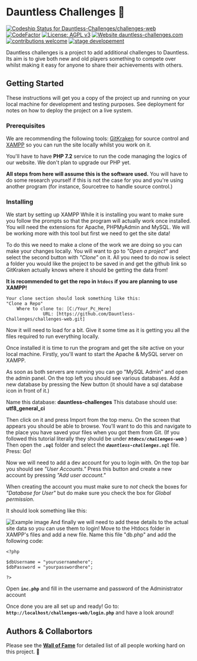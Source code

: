 ﻿# Dauntless Challenges 🌟


[ ![Codeship Status for Dauntless-Challenges/challenges-web](https://app.codeship.com/projects/0a387240-b062-0136-5035-7258e2933250/status?branch=master)](https://app.codeship.com/projects/310445) [![CodeFactor](https://www.codefactor.io/repository/github/dauntless-challenges/challenges-web/badge)](https://www.codefactor.io/repository/github/dauntless-challenges/challenges-web) 
[![License: AGPL v3](https://img.shields.io/badge/License-AGPL%20v3-blue.svg)](https://github.com/Dauntless-Challenges/challenges-web/blob/master/LICENSE.md) [![Website dauntless-challenges.com](https://img.shields.io/website-up-down-green-red/https/dauntless-challenges.com.svg)](https://dauntless-challenges.com) [![contributions welcome](https://img.shields.io/badge/contributions-welcome-%233399ff.svg)](https://github.com/Dauntless-Challenges/challenges-web/issues) [![stage developement](https://img.shields.io/badge/stage-development-%239933ff.svg)](https://github.com/Dauntless-Challenges/challenges-web/commits/master)

Dauntless challenges is a project to add additional challenges to Dauntless. Its aim is to give both new and old players something to compete over whilst making it easy for anyone to share their achievements with others.

## Getting Started

These instructions will get you a copy of the project up and running on your local machine for development and testing purposes. See deployment for notes on how to deploy the project on a live system.

### Prerequisites

We are recommending the following tools: 
[GitKraken](https://www.gitkraken.com/) for source control and
[XAMPP](https://www.apachefriends.org/download.html) so you can run the site locally whilst you work on it.

You'll have to have **PHP 7.2** service to run the code managing the logics of our website. We don't plan to upgrade our PHP yet.

**All steps from here will assume this is the software used.**
 You will have to do some research yourself if this is not the case for you and you're using another program (for instance, Sourcetree to handle source control.)

### Installing

We start by setting up XAMPP While it is installing you want to make sure you follow the prompts so that the program will actually work once installed. You will need the extensions for Apache, PHPMyAdmin and MySQL.
We will be working more with this tool but first we need to get the site data!

To do this we need to make a clone of the work we are doing so you can make your changes locally. You will want to go to *"Open a project"* and select the second button with *"Clone"* on it. 
All you need to do now is select a folder you would like the project to be saved in and get the github link so GitKraken actually knows where it should be getting the data from!

**It is recommended to get the repo in `htdocs` if you are planning to use XAMPP!** 
```
Your clone section should look something like this:
"Clone a Repo"
    Where to clone to: [C:/Your_Pc_Here]
	          URL: [https://github.com/Dauntless-Challenges/challenges-web.git] 
```

Now it will need to load for a bit. Give it some time as it is getting you all the files required to run everything locally.

Once installed it is time to run the program and get the site active on your local machine. Firstly, you'll want to start the Apache & MySQL server on XAMPP.

As soon as both servers are running you can go "MySQL Admin" and open the admin panel. 
On the top left you should see various databases. Add a new database by pressing the New button (it should have a sql database icon in front of it.)

Name this database: **dauntless-challenges**
This database should use: **utf8_general_ci**

Then click on it and press Import from the top menu. On the screen that appears you should be able to browse. You'll want to do this and navigate to the place you have saved your files when you got them from Git. (If you followed this tutorial literally they should be under ***`htdocs/challenges-web`*** )
Then open the ***`.sql`*** folder and select the ***`dauntless-challenges.sql`*** file. 
Press: Go!

Now we will need to add a dev account for you to login with.
On the top bar you should see *"User Accounts."* Press this button and create a new account by pressing *"Add user account."*

When creating the account you must make sure to *not* check the boxes for *"Database for User"* but do make sure you check the box for *Global permission.*


It should look something like this:

![Example image](https://media.discordapp.net/attachments/470561270861398027/500699661892583434/unknown.png?width=667&height=573)
And finally we will need to add these details to the actual site data so you can use them to login!
Move to the Htdocs folder in XAMPP's files and add a new file. Name this file "db.php" and add the following code:
```
<?php

$dbUsername = "yourusernamehere";
$dbPassword = "yourpasswordhere";

?>
```

Open **`inc.php`** and fill in the username and password of the Administrator account

Once done you are all set up and ready!
Go to: **`http://localhost/challenges-web/login.php`** and have a look around!

## Authors & Collabortors

Please see the **[Wall of Fame](https://github.com/Dauntless-Challenges/challenges-web/blob/develop/Wall-of-Fame.md)** for detailed list of all people working hard on this project. 👷
